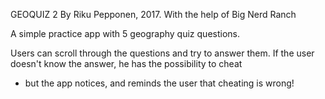 GEOQUIZ 2
By Riku Pepponen, 2017.
With the help of Big Nerd Ranch

A simple practice app with 5 geography quiz questions.

Users can scroll through the questions and try to answer them.
If the user doesn't know the answer, he has the possibility to cheat
- but the app notices, and reminds the user that cheating is wrong!